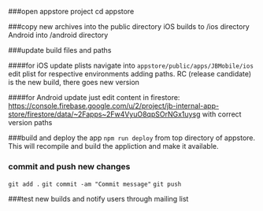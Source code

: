 ###open appstore project
cd appstore

###copy new archives into the public directory
 iOS builds to /ios directory
 Android into /android directory

###update build files and paths

####for iOS update plists
navigate into `appstore/public/apps/JBMobile/ios`
edit plist for respective environments adding paths.
RC (release candidate) is the new build, there goes new version

####for Android update
just edit content in firestore:
https://console.firebase.google.com/u/2/project/jb-internal-app-store/firestore/data/~2Fapps~2Fw4VyuO8qpSOrNGx1uysg
with correct version paths

###build and deploy the app
`npm run deploy` from top directory of appstore.
This will recompile and build the appliction and make it available.

### commit and push new changes
`git add .`
`git commit -am "Commit message"`
`git push`

###test new builds and notify users through mailing list
